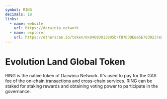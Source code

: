 ```yaml
---
symbol: RING
decimals: 18
links:
  - name: website
    url: https://darwinia.network
  - name: explorer
    url: https://etherscan.io/token/0x9469D013805bFfB7D3DEBe5E7839237e535ec483
---
```


# Evolution Land Global Token

RING is the native token of Darwinia Network. It's used to pay for the GAS fee of the on-chain transactions and cross-chain services. RING can be staked for staking rewards and obtaining voting power to participate in the governance.
